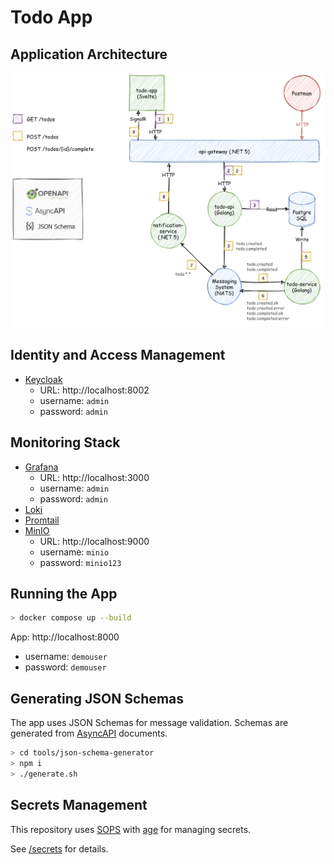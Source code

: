 # Todo App

## Application Architecture

![Todo App Architecture](doc/architecture.png)

## Identity and Access Management

- [Keycloak](https://www.keycloak.org/)
  - URL: http://localhost:8002
  - username: `admin`
  - password: `admin`

## Monitoring Stack

- [Grafana](https://grafana.com/oss/grafana/)
  - URL: http://localhost:3000
  - username: `admin`
  - password: `admin`
- [Loki](https://grafana.com/oss/loki/)
- [Promtail](https://grafana.com/docs/loki/latest/clients/promtail/)
- [MinIO](https://min.io/)
  - URL: http://localhost:9000
  - username: `minio`
  - password: `minio123`

## Running the App

```bash
> docker compose up --build
```

App: http://localhost:8000

- username: `demouser`
- password: `demouser`

## Generating JSON Schemas

The app uses JSON Schemas for message validation. Schemas are generated from [AsyncAPI](https://www.asyncapi.com/) documents.

```bash
> cd tools/json-schema-generator
> npm i
> ./generate.sh
```

## Secrets Management

This repository uses [SOPS](https://github.com/mozilla/sops) with [age](https://github.com/mozilla/sops#encrypting-using-age) for managing secrets.

See [/secrets](secrets/) for details.
